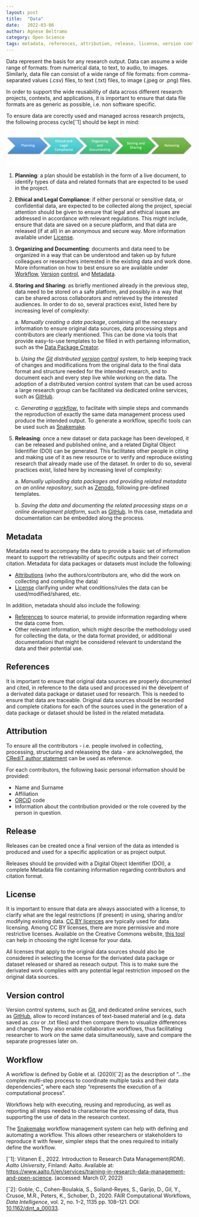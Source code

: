 ```yaml
---
layout: post
title:  "Data"
date:   2022-03-06 
author: Agnese Beltramo
category: Open Science
tags: metadata, references, attribution, release, license, version control, workflow
---
```


Data represent the basis for any research output.
Data can assume a wide range of formats: from numerical data, to text, to audio, to images.  
Similarly, data file can consist of a wide range of file formats: from comma-separated values (.csv) files, to text (.txt) files, to image (.jpeg or .png) files.

In order to support the wide reusability of data across different research projects, contexts, and applications, it is important to ensure that data file formats are as generic as possible, i.e. non software specific.

To ensure data are corectly used and managed across research projects, the following process cycle[ˆ1] should be kept in mind:
![DataCycle](img/DataCycle.png)

1. **Planning**: a plan should be establish in the form of a live document, to identify types of data and related formats that are expected to be used in the project.

2. **Ethical and Legal Compliance**: if either personal or sensitive data, or confidential data, are expected to be collected along the project, special attention should be given to ensure that legal and ethical issues are addressed in accordance with relevant regulations. This might include, ensure that data are saved on a secure platform, and that data are released (if at all) in an anonymous and secure way. More information available under [License](##License).

3. **Organizing and Documenting**: documents and data need to be organized in a way that can be understood and taken up by future colleagues or researchers interested in the existing data and work done. 
More information on how to best ensure so  are available under [Workflow](##Workflow), [Version](##Versioncontrol) [control](##Versioncontrol), and [Metadata](##Metadata).

4. **Storing and Sharing**: as briefly mentioned already in the previous step, data need to be stored on a safe platform, and possibly in a way that can be shared across collaborators and retrieved by the interested audiences. In order to do so, several practices exist, listed here by increasing level of complexity:

    a. *Manually creating a data package*, containing all the necessary information to ensure original data sources, data processing steps and contributors are clearly mentioned. This can be done via tools that provide easy-to-use templates to be filled in with pertainng information, such as the [Data Package Creator](<https://create.frictionlessdata.io/>).

    b. *Using the [Git](<https://git-scm.com/>) distributed [version](##Versioncontrol) [control](##Versioncontrol) system*, to help keeping track of changes and modifications from the original data to the final data format and structure needed for the intended research, and to document each and every step live while working on the data. The adoption of a distributed version control system that can be used across a large research group can be facilitated via dedicated online services, such as [GitHub](<https://github.com/>).

    c. *Generating a [workflow](##Workflow)*, to faclitate with simple steps and commands the reproduction of exactly the same data management process used produce the intended output. To generate a workflow, specific tools can be used such as [Snakemake](<https://snakemake.readthedocs.io/en/stable/>).

5. **Releasing**: once a new dataset or data package has been developed, it can be released and published online, and a related Digital Object Iidentifier (DOI) can be generated. This facilitates other people in citing and making use of it as new resource or to verify and reproduce existing research that already made use of the dataset.
In order to do so, several practices exist, listed here by increasing level of complexity:

    a. *Manually uploading data packages and providing related metadata on an online repository*, such as [Zenodo](<https://zenodo.org/>), following pre-defined templates.

    b. *Saving the data and documenting the related processing steps on a online development platform*, such as [GitHub](<https://github.com/>). In this case, metadata and documentation can be embedded along the process.

## Metadata
Metadata need to accompany the data to provide a basic set of information meant to support the retrievability of specific outputs and their correct citation. 
Metadata for data packages or datasets must include the following:

- [Attributions](##Attribution) (who the authors/contributors are, who did the work on collecting and compiling the data)
- [License](##License) clarifying under what conditions/rules the data can be used/modified/shared, etc.

In addition, metadata should also include the following:
- [References](##References) to source material, to provide information regarding where the data come from.
- Other relevant information, which might describe the methodology used for collecting the data, or the data format provided, or additional documentationi that might be considered relevant to understand the data and their potential use.

## References
It is important to ensure that original data sources are properly documented and cited, in reference to the data used and processed ini the develpent of a derivated data package or dataset used for research. 
This is needed to ensure that data are traceable.
Original data sources should be recorded and complete citations for each of the sources used in the generation of a data package or dataset should be listed in the related metadata.

## Attribution
To ensure all the contributors - i.e. people involved in collecting, processing, structuring and releaseing the data - are acknolwegded, the [CRediT author statement](<https://www.elsevier.com/authors/policies-and-guidelines/credit-author-statement>) can be used as reference.

For each contributors, the following basic personal information should be provided:
- Name and Surname
- Affiliation
- [ORCiD](<https://orcid.org/>) code
- Information about the contribution provided or the role covered by the person in question.

## Release
Releases can be created once a final version of the data as intended is produced and used for a specific application or as project output. 

Releases should be provided with a Digital Object Identifier (DOI), a complete Metadata file containing information regarding contributors and citation format.

## License
It is important to ensure that data are always associated with a license, to clarify what are the legal restrictions (if present) in using, sharing and/or modifying existing data.
[CC BY licences](<https://creativecommons.org/about/cclicenses/>) are typically used for data licensing. Among CC BY licenses, there are more permissive and more restrictive licenses. Available on the Creative Commons website, [this tool](<https://creativecommons.org/choose/>) can help in choosing the right license for your data.

All licenses that apply to the original data sources should also be considered in selecting the license for the derivated data package or dataset released or shared as reseach output. This is to make sure the derivated work complies with any potential legal restriction imposed on the original data sources.

## Version control
Version control systems, such as [Git](<https://git-scm.com/>), and dedicated online services, such as [GitHub](<https://github.com/>), allow to record instances of text-based material and (e.g. data saved as .csv or .txt files) and then compare them to visualize differences and changes. They also enable collaborative workflows, thus facilitating researcher to work on the same data simultaneously, save and compare the separate progresses later on.

## Workflow
A workflow is defined by Goble et al. (2020)[ˆ2] as the description of “...the complex multi-step process to coordinate multiple tasks and their data dependencies”, where each step “represents the execution of a computational process”.

Workflows help with executing, reusing and reproducing, as well as reporting all steps needed to characterise the processing of data, thus supporting the use of data in the research context. 

The [Snakemake](<https://snakemake.readthedocs.io/en/stable/>) workflow management system can help with defining and automating a workflow. This allows other researchers or stakeholders to reproduce it with fewer, simpler steps that the ones required to initially define the workflow.



[ˆ1]: Viitanen E., 2022. Introduction to Research Data Management(RDM). *Aalto University*, Finland: Aalto. Available at: https://www.aalto.fi/en/services/training-in-research-data-management-and-open-science. (accessed: March 07, 2022) 

[ˆ2]: Goble, C., Cohen-Boulakia, S., Soiland-Reyes, S., Garijo, D., Gil, Y., Crusoe, M.R., Peters, K., Schober, D., 2020. FAIR Computational Workflows, *Data Intelligence*, vol. 2, no. 1–2, 1135 pp. 108–121. DOI: [10.1162/dint_a_00033](<https://direct.mit.edu/dint/article/2/1-2/108/10003/FAIR-Computational-Workflows>).